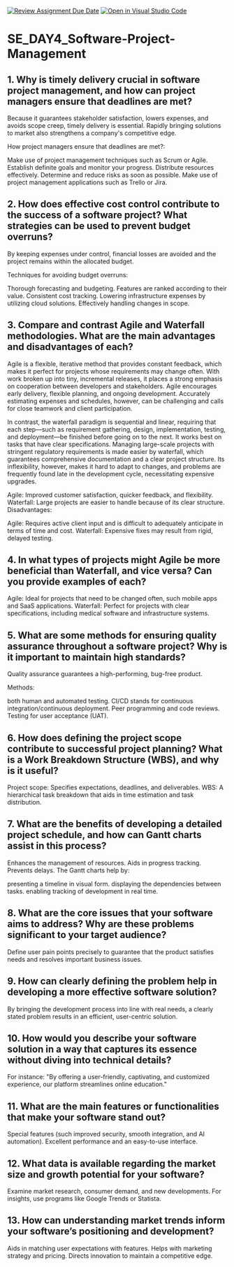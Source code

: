 [![Review Assignment Due Date](https://classroom.github.com/assets/deadline-readme-button-22041afd0340ce965d47ae6ef1cefeee28c7c493a6346c4f15d667ab976d596c.svg)](https://classroom.github.com/a/9pw6JKcu)
[![Open in Visual Studio Code](https://classroom.github.com/assets/open-in-vscode-2e0aaae1b6195c2367325f4f02e2d04e9abb55f0b24a779b69b11b9e10269abc.svg)](https://classroom.github.com/online_ide?assignment_repo_id=18742215&assignment_repo_type=AssignmentRepo)
# SE_DAY4_Software-Project-Management
## 1. Why is timely delivery crucial in software project management, and how can project managers ensure that deadlines are met?
Because it guarantees stakeholder satisfaction, lowers expenses, and avoids scope creep, timely delivery is essential. Rapidly bringing solutions to market also strengthens a company's competitive edge.

How project managers ensure that deadlines are met?:

Make use of project management techniques such as Scrum or Agile.
Establish definite goals and monitor your progress.
Distribute resources effectively.
Determine and reduce risks as soon as possible.
Make use of project management applications such as Trello or Jira.

## 2. How does effective cost control contribute to the success of a software project? What strategies can be used to prevent budget overruns?
By keeping expenses under control, financial losses are avoided and the project remains within the allocated budget.

Techniques for avoiding budget overruns:

Thorough forecasting and budgeting.
Features are ranked according to their value.
Consistent cost tracking.
Lowering infrastructure expenses by utilizing cloud solutions.
Effectively handling changes in scope.

## 3. Compare and contrast Agile and Waterfall methodologies. What are the main advantages and disadvantages of each?
Agile is a flexible, iterative method that provides constant feedback, which makes it perfect for projects whose requirements may change often. With work broken up into tiny, incremental releases, it places a strong emphasis on cooperation between developers and stakeholders. Agile encourages early delivery, flexible planning, and ongoing development. Accurately estimating expenses and schedules, however, can be challenging and calls for close teamwork and client participation.

In contrast, the waterfall paradigm is sequential and linear, requiring that each step—such as requirement gathering, design, implementation, testing, and deployment—be finished before going on to the next. It works best on tasks that have clear specifications. Managing large-scale projects with stringent regulatory requirements is made easier by waterfall, which guarantees comprehensive documentation and a clear project structure. Its inflexibility, however, makes it hard to adapt to changes, and problems are frequently found late in the development cycle, necessitating expensive upgrades.

Agile: Improved customer satisfaction, quicker feedback, and flexibility.
Waterfall: Large projects are easier to handle because of its clear structure.
Disadvantages:

Agile: Requires active client input and is difficult to adequately anticipate in terms of time and cost.
Waterfall: Expensive fixes may result from rigid, delayed testing.

## 4. In what types of projects might Agile be more beneficial than Waterfall, and vice versa? Can you provide examples of each?
Agile: Ideal for projects that need to be changed often, such mobile apps and SaaS applications.
Waterfall: Perfect for projects with clear specifications, including medical software and infrastructure systems.

## 5. What are some methods for ensuring quality assurance throughout a software project? Why is it important to maintain high standards?
Quality assurance guarantees a high-performing, bug-free product.

Methods:

both human and automated testing.
CI/CD stands for continuous integration/continuous deployment.
Peer programming and code reviews.
Testing for user acceptance (UAT).

## 6. How does defining the project scope contribute to successful project planning? What is a Work Breakdown Structure (WBS), and why is it useful?
Project scope: Specifies expectations, deadlines, and deliverables.
WBS: A hierarchical task breakdown that aids in time estimation and task distribution.

## 7. What are the benefits of developing a detailed project schedule, and how can Gantt charts assist in this process?
Enhances the management of resources.
Aids in progress tracking.
Prevents delays.
The Gantt charts help by:

presenting a timeline in visual form.
displaying the dependencies between tasks.
enabling tracking of development in real time.

## 8. What are the core issues that your software aims to address? Why are these problems significant to your target audience?
Define user pain points precisely to guarantee that the product satisfies needs and resolves important business issues.

## 9. How can clearly defining the problem help in developing a more effective software solution?
By bringing the development process into line with real needs, a clearly stated problem results in an efficient, user-centric solution.

## 10. How would you describe your software solution in a way that captures its essence without diving into technical details?
For instance: "By offering a user-friendly, captivating, and customized experience, our platform streamlines online education."

## 11. What are the main features or functionalities that make your software stand out?
Special features (such improved security, smooth integration, and AI automation).
Excellent performance and an easy-to-use interface.

## 12. What data is available regarding the market size and growth potential for your software?
Examine market research, consumer demand, and new developments.
For insights, use programs like Google Trends or Statista.

## 13. How can understanding market trends inform your software’s positioning and development?
Aids in matching user expectations with features.
Helps with marketing strategy and pricing.
Directs innovation to maintain a competitive edge.
